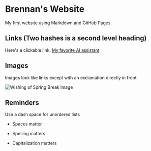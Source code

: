 # Brennan's Website

My first website using Markdown and GitHub Pages.

## Links (Two hashes is a second level heading)

Here's a clickable link: [My favorite AI assistant]([(https://gemini.google.com/app)])

## Images

Images look like links except with an exclamation directly in front

![Wishing of Spring Break Image](https://raw.githubusercontent.com/denisecase/pyshiny-penguins-dashboard-express/main/images/LocalAppRunning.JPG)

## Reminders

Use a dash space for unordered lists

- Spaces matter

- Spelling matters

- Capitalization matters
